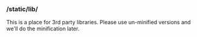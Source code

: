 ### /static/lib/
This is a place for 3rd party libraries. Please use un-minified versions and we'll do the minification later.